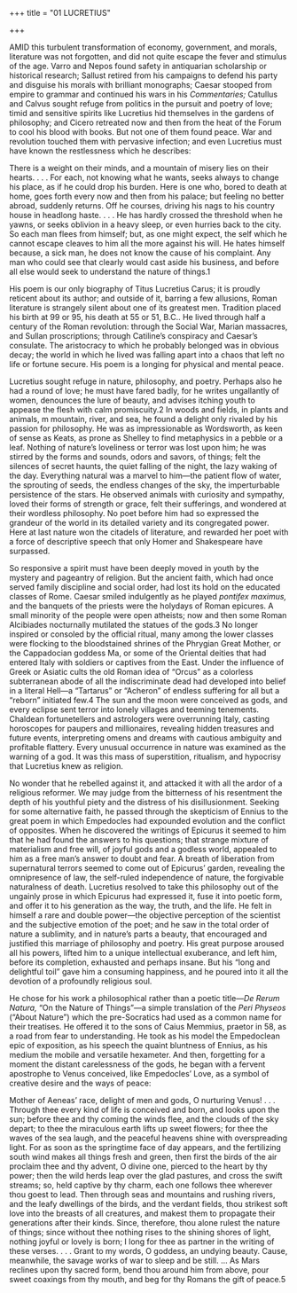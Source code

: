 +++
title = "01 LUCRETIUS"

+++

AMID this turbulent transformation of economy, government, and morals, literature was not forgotten, and did not quite escape the fever and stimulus of the age. Varro and Nepos found safety in antiquarian scholarship or historical research; Sallust retired from his campaigns to defend his party and disguise his morals with brilliant monographs; Caesar stooped from empire to grammar and continued his wars in his *Commentaries;* Catullus and Calvus sought refuge from politics in the pursuit and poetry of love; timid and sensitive spirits like Lucretius hid themselves in the gardens of philosophy; and Cicero retreated now and then from the heat of the Forum to cool his blood with books. But not one of them found peace. War and revolution touched them with pervasive infection; and even Lucretius must have known the restlessness which he describes:

There is a weight on their minds, and a mountain of misery lies on their hearts. . . . For each, not knowing what he wants, seeks always to change his place, as if he could drop his burden. Here is one who, bored to death at home, goes forth every now and then from his palace; but feeling no better abroad, suddenly returns. Off he courses, driving his nags to his country house in headlong haste. . . . He has hardly crossed the threshold when he yawns, or seeks oblivion in a heavy sleep, or even hurries back to the city. So each man flees from himself; but, as one might expect, the self which he cannot escape cleaves to him all the more against his will. He hates himself because, a sick man, he does not know the cause of his complaint. Any man who could see that clearly would cast aside his business, and before all else would seek to understand the nature of things.1

His poem is our only biography of Titus Lucretius Carus; it is proudly reticent about its author; and outside of it, barring a few allusions, Roman literature is strangely silent about one of its greatest men. Tradition placed his birth at 99 or 95, his death at 55 or 51, B.C.. He lived through half a century of the Roman revolution: through the Social War, Marian massacres, and Sullan proscriptions; through Catiline’s conspiracy and Caesar’s consulate. The aristocracy to which he probably belonged was in obvious decay; the world in which he lived was falling apart into a chaos that left no life or fortune secure. His poem is a longing for physical and mental peace.

Lucretius sought refuge in nature, philosophy, and poetry. Perhaps also he had a round of love; he must have fared badly, for he writes ungallantly of women, denounces the lure of beauty, and advises itching youth to appease the flesh with calm promiscuity.2 In woods and fields, in plants and animals, m mountain, river, and sea, he found a delight only rivaled by his passion for philosophy. He was as impressionable as Wordsworth, as keen of sense as Keats, as prone as Shelley to find metaphysics in a pebble or a leaf. Nothing of nature’s loveliness or terror was lost upon him; he was stirred by the forms and sounds, odors and savors, of things; felt the silences of secret haunts, the quiet falling of the night, the lazy waking of the day. Everything natural was a marvel to him—the patient flow of water, the sprouting of seeds, the endless changes of the sky, the imperturbable persistence of the stars. He observed animals with curiosity and sympathy, loved their forms of strength or grace, felt their sufferings, and wondered at their wordless philosophy. No poet before him had so expressed the grandeur of the world in its detailed variety and its congregated power. Here at last nature won the citadels of literature, and rewarded her poet with a force of descriptive speech that only Homer and Shakespeare have surpassed.

So responsive a spirit must have been deeply moved in youth by the mystery and pageantry of religion. But the ancient faith, which had once served family discipline and social order, had lost its hold on the educated classes of Rome. Caesar smiled indulgently as he played *pontifex maximus,* and the banquets of the priests were the holydays of Roman epicures. A small minority of the people were open atheists; now and then some Roman Alcibiades nocturnally mutilated the statues of the gods.3 No longer inspired or consoled by the official ritual, many among the lower classes were flocking to the bloodstained shrines of the Phrygian Great Mother, or the Cappadocian goddess Ma, or some of the Oriental deities that had entered Italy with soldiers or captives from the East. Under the influence of Greek or Asiatic cults the old Roman idea of “Orcus” as a colorless subterranean abode of all the indiscriminate dead had developed into belief in a literal Hell—a “Tartarus” or “Acheron” of endless suffering for all but a “reborn” initiated few.4 The sun and the moon were conceived as gods, and every eclipse sent terror into lonely villages and teeming tenements. Chaldean fortunetellers and astrologers were overrunning Italy, casting horoscopes for paupers and millionaires, revealing hidden treasures and future events, interpreting omens and dreams with cautious ambiguity and profitable flattery. Every unusual occurrence in nature was examined as the warning of a god. It was this mass of superstition, ritualism, and hypocrisy that Lucretius knew as religion.

No wonder that he rebelled against it, and attacked it with all the ardor of a religious reformer. We may judge from the bitterness of his resentment the depth of his youthful piety and the distress of his disillusionment. Seeking for some alternative faith, he passed through the skepticism of Ennius to the great poem in which Empedocles had expounded evolution and the conflict of opposites. When he discovered the writings of Epicurus it seemed to him that he had found the answers to his questions; that strange mixture of materialism and free will, of joyful gods and a godless world, appealed to him as a free man’s answer to doubt and fear. A breath of liberation from supernatural terrors seemed to come out of Epicurus’ garden, revealing the omnipresence of law, the self-ruled independence of nature, the forgivable naturalness of death. Lucretius resolved to take this philosophy out of the ungainly prose in which Epicurus had expressed it, fuse it into poetic form, and offer it to his generation as the way, the truth, and the life. He felt in himself a rare and double power—the objective perception of the scientist and the subjective emotion of the poet; and he saw in the total order of nature a sublimity, and in nature’s parts a beauty, that encouraged and justified this marriage of philosophy and poetry. His great purpose aroused all his powers, lifted him to a unique intellectual exuberance, and left him, before its completion, exhausted and perhaps insane. But his “long and delightful toil” gave him a consuming happiness, and he poured into it all the devotion of a profoundly religious soul.

He chose for his work a philosophical rather than a poetic title—*De Rerum Natura,* “On the Nature of Things”—a simple translation of the *Peri Physeos* \(“About Nature”\) which the pre-Socratics had used as a common name for their treatises. He offered it to the sons of Caius Memmius, praetor in 58, as a road from fear to understanding. He took as his model the Empedoclean epic of exposition, as his speech the quaint bluntness of Ennius, as his medium the mobile and versatile hexameter. And then, forgetting for a moment the distant carelessness of the gods, he began with a fervent apostrophe to Venus conceived, like Empedocles’ Love, as a symbol of creative desire and the ways of peace:

Mother of Aeneas’ race, delight of men and gods, O nurturing Venus\! . . . Through thee every kind of life is conceived and born, and looks upon the sun; before thee and thy coming the winds flee, and the clouds of the sky depart; to thee the miraculous earth lifts up sweet flowers; for thee the waves of the sea laugh, and the peaceful heavens shine with overspreading light. For as soon as the springtime face of day appears, and the fertilizing south wind makes all things fresh and green, then first the birds of the air proclaim thee and thy advent, O divine one, pierced to the heart by thy power; then the wild herds leap over the glad pastures, and cross the swift streams; so, held captive by thy charm, each one follows thee wherever thou goest to lead. Then through seas and mountains and rushing rivers, and the leafy dwellings of the birds, and the verdant fields, thou strikest soft love into the breasts of all creatures, and makest them to propagate their generations after their kinds. Since, therefore, thou alone rulest the nature of things; since without thee nothing rises to the shining shores of light, nothing joyful or lovely is born; I long for thee as partner in the writing of these verses. . . . Grant to my words, O goddess, an undying beauty. Cause, meanwhile, the savage works of war to sleep and be still. ... As Mars reclines upon thy sacred form, bend thou around him from above, pour sweet coaxings from thy mouth, and beg for thy Romans the gift of peace.5


